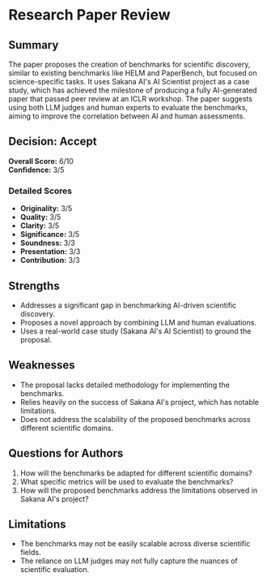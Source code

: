 # Research Paper Review
## Summary

The paper proposes the creation of benchmarks for scientific discovery, similar to existing benchmarks like HELM and PaperBench, but focused on science-specific tasks. It uses Sakana AI's AI Scientist project as a case study, which has achieved the milestone of producing a fully AI-generated paper that passed peer review at an ICLR workshop. The paper suggests using both LLM judges and human experts to evaluate the benchmarks, aiming to improve the correlation between AI and human assessments.
## Decision: Accept
**Overall Score:** 6/10  
**Confidence:** 3/5

### Detailed Scores
- **Originality:** 3/5
- **Quality:** 3/5
- **Clarity:** 3/5
- **Significance:** 3/5
- **Soundness:** 3/3
- **Presentation:** 3/3
- **Contribution:** 3/3

## Strengths
- Addresses a significant gap in benchmarking AI-driven scientific discovery.
- Proposes a novel approach by combining LLM and human evaluations.
- Uses a real-world case study (Sakana AI's AI Scientist) to ground the proposal.

## Weaknesses
- The proposal lacks detailed methodology for implementing the benchmarks.
- Relies heavily on the success of Sakana AI's project, which has notable limitations.
- Does not address the scalability of the proposed benchmarks across different scientific domains.

## Questions for Authors
1. How will the benchmarks be adapted for different scientific domains?
2. What specific metrics will be used to evaluate the benchmarks?
3. How will the proposed benchmarks address the limitations observed in Sakana AI's project?

## Limitations
- The benchmarks may not be easily scalable across diverse scientific fields.
- The reliance on LLM judges may not fully capture the nuances of scientific evaluation.
